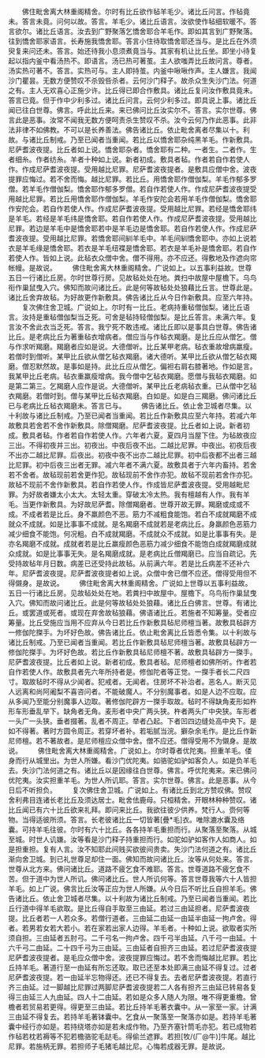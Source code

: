 <!-- { "loadSidebar": true } -->
　　佛住毗舍离大林重阁精舍。尔时有比丘欲作毡羊毛少。诸比丘问言。作毡竟未。答言未竟。问何以故。答言。羊毛少。诸比丘语言。汝欲使作毡细软暖不。答言欲尔。诸比丘语言。汝去到广野聚落乞憍舍耶合羊毛作。即如其言到广野聚落。往到憍舍耶家语言。长寿施我憍舍耶。答言小住待取憍舍耶还当与。是比丘在外须臾复来问还未。答言。始还待我小息须煮竟当与。其家有机让比丘坐。即坐小待复起以指内釜中看汤热不。即语言。汤已热可著茧。主人欲嗤弄比丘故问言。尊者。汤实热可著不。答言。实热可与。主人即持茧。内釜中啾啾作声。主人嫌言。我闻沙门瞿昙。无数方便赞叹不杀毁呰杀者。云何沙门释子。故杀众生失沙门法。何道之有。主人无欢喜心正施少许。比丘得已即合作敷具。诸比丘复问汝作敷具竟未。答言已竟。但于作中少利多过。诸比丘问言。云何少利多过。即具说上事。诸比丘闻已往白世尊。佛言。呼此比丘来。来已佛问比丘汝实尔不。答言。实尔世尊。佛言此是恶事。汝常不闻我无数方便呵责杀生赞叹不杀。汝今云何乃作此恶事。此非法非律不如佛教。不可以是长养善法。佛告诸比丘。依止毗舍离者尽集以十。利故。与诸比丘制戒。乃至已闻者当重闻。若比丘以憍舍耶杂纯黑羊毛。作新敷具。尼萨耆波夜提。比丘者如上说。憍舍耶杂者。憍舍耶有二种。一者生。二者作。生者细糸。作者纺糸。羊者十种如上说。新者初成。敷具者毡。作者若自作若使人作。作成尼萨耆波夜提。受用越比尼罪。尼萨耆波夜提者。是敷具应僧中舍。波夜提罪应悔过。若不舍而悔。越比尼罪。若比丘。用憍舍耶作僧伽梨。羊毛作郁多罗僧。若羊毛作僧伽梨。憍舍耶作郁多罗僧。若自作若使人作。作成尼萨耆波夜提受用越比尼罪。若比丘用憍舍耶作僧伽梨。羊毛作安陀会若用羊毛作僧伽梨。憍舍耶作安陀会。若自作若使人作。作成尼萨耆波夜提。受用越比尼罪。若经是憍舍耶纬是羊毛。若经是羊毛纬是憍舍耶。若自作若使人作。作成尼萨耆波夜提。受用越比尼罪。若边是羊毛中是憍舍耶若中是羊毛边是憍舍耶。若自作若使人作。作成尼萨耆波夜提。受用越比尼罪。若憍舍耶间紃羊毛中。羊毛间紃憍舍耶中。亦如上说若衣是羊毛缘是憍舍耶。若衣是羊毛纽褋是憍舍耶。若衣是羊毛补是憍舍耶。若自作若使人作。皆如上说。此毡衣众僧中舍。僧不得用。亦不应还。得敷地及作遮向帘帐幔。是故说。
　　佛住毗舍离大林重阁精舍。广说如上。以五事利益故。世尊五日一行诸比丘房。尔时世尊行房。见故毡处处在地。粪扫中故屋中屋檐下。乌鸟衔作巢鼠曳入穴。佛知而故问诸比丘。此是何等故毡处处狼藉比丘言。世尊此是。诸比丘舍弃故毡。为好故更作新敷具。佛告诸比丘从今日作新敷具。应至六年持。
　　复次佛住舍卫城。广说如上。尔时有一比丘。老病持重毡僧伽梨。诸比丘语言。汝持是重毡僧伽梨当乏死。可舍是毡持轻僧伽梨。是比丘答言。未满六年。复言汝不舍此衣当乏死。答言。我宁死不敢违戒。诸比丘即以是事具白世尊。佛告诸比丘。是老病比丘为著重毡衣增病者。僧应当与作毡衣羯磨。是比丘应从僧乞。僧与作求听羯磨。羯磨者应如是说。大德僧听。比丘某甲老病。毡衣重故增病羸瘦。若僧时到僧听。某甲比丘欲从僧乞毡衣羯磨。诸大德听。某甲比丘欲从僧乞毡衣羯磨。僧忍默然故。是事如是持。此比丘应从僧乞。偏袒右肩右膝著地。作如是言。我某甲比丘老病。毡衣重羸瘦增病。我今僧中乞毡衣羯磨。愿僧与我毡衣羯磨。如是第二第三。乞羯磨人应作是说。大德僧听。某甲比丘老病毡衣重。已从僧中乞毡衣羯磨。若僧时到。僧与某甲比丘毡衣羯磨。白如是。如是白三羯磨。佛问诸比丘已与老病比丘毡衣羯磨未。答言已与。
　　佛告诸比丘。依止舍卫城者尽集。以十利故与诸比丘制戒。乃至已闻者当重闻。若比丘作新敷具应至六年持。若减六年故敷具若舍若不舍作新敷具。除僧羯磨。尼萨耆波夜提。比丘者如上说。新者初成。敷具者毡。作者若自作若使人作。六年者六夏。夏四月当屋下住。为毡故夜应三出。不得初夜并三出。初夜出。中夜后夜不出。二越比尼罪。中夜出。初夜后夜不出亦二越比尼罪。后夜出。初夜中夜不出亦二越比尼罪。初中后夜都不出者三越比尼罪。初中后夜三出者无罪。减六年者不满六夏。故敷具者于六年内畜持。若舍若不舍者。故毡现前若舍更作犯。故毡现前不舍作亦犯。故毡不现前若舍作亦犯。故毡不现前不舍作新敷具。若自作若使人作。作成皆尼萨耆波夜提。受用越毗尼罪。为好故者嫌太小太大。太轻太重。穿破太冷太热。我有檀越有人作。我有羊毛。当更作新敷具。为好故尼萨耆。除僧羯磨者。世尊开故无罪。羯磨或成或不成。不成者若是比丘。身不羸颜色不恶。筋力不减粗食能饱。若白不成就羯磨不成就众不成就。如是比事事不成就。是名羯磨不成就若是老病比丘。身羸颜色恶筋力减少细食不能饱。何况粗。白不成就羯磨。不成就众不成就。如是比事事有失。是亦名羯磨不成就。成就者若是比丘羸瘦颜色恶筋力减少细食不能饱白成就羯磨成就众成就。如是比事事无失。是名羯磨成就。是老病比丘僧羯磨已。应当自疏记。先受持故毡年月日数。病差已还受持此故毡。从前满六年。若是比丘病差不还补六年。尼萨耆波夜提。尼萨耆波夜提者如上说。众僧中舍已僧不应还。僧得受用但不得儭身。是故说。
　　佛住毗舍离大林重阁精舍。广说如上世尊以五事利益故。五日一行诸比丘房。见故毡处处在地。若粪扫中故屋中。屋檐下。乌鸟衔作巢鼠曳入穴。佛知而故问诸比丘。此是何等故毡处处狼藉。诸比丘白佛言。世尊。有诸比丘。或罢道或死者。或现在弃舍故毡狼藉。佛语诸比丘。若施者不知筹量。受者应筹量。比丘受施应当用不应弃从今日若比丘作新敷具毡尼师檀当著。故敷具毡辟方一修伽陀搩手。为坏好色故。佛告诸比丘。依止毗舍离比丘皆悉令集。以十利故与诸比丘制戒。乃至已闻者当重闻。若比丘作新敷具毡尼师檀当著。故敷具毡辟方一修伽陀搩手。为坏好色故。若比丘作新敷具毡尼师檀不著。故敷具毡辟方一搩手。尼萨耆波夜提。比丘者如上说。新者初成。敷具者毡。尼师檀者如佛所听。作者若自作若使人作。故敷具者先六年所持者是。修伽陀者等正觉。一搩手者长二尺四寸。取故毡时不得从少闻者。犯戒者。无闻者。住房坏不补治者。恶名人。断灭见人远离和尚阿阇梨不喜咨问者。不能破魔人。不分别魔事者。如是人边不应取。应从多闻乃至能分别魔事人边取。著修伽陀辟方一搩手取故。毡时不得缺角麦形如杵形车形垂乱举下。缺角者无角。麦形者中央广两头狭。杵者两头广中央狭。车形者一头广一头狭。垂者掇著。乱者不周正。举者凸起。下者凹四边缝处高中央下。是如不得著。著时方圆令周正。若穿坏者补。若垢腻当浣。擗杂余毛作。是比丘作新尼师檀。若不著故者。是尼师檀应众僧中舍。僧不应还。僧得受用不为儭身。是故说。
　　佛住毗舍离大林重阁精舍。广说如上。尔时尊者优陀夷。担重羊毛。偻身而行从城里出。为世人所嫌。看沙门优陀夷。如骆驼如驴如客负人。如是负羊毛去。失沙门法何道之有。诸比丘以是因缘往白世尊。佛言。呼优陀夷来。来已佛问优陀夷。汝实担重羊毛。为世人所讥耶。答言。实尔世尊。佛言。此是恶事。从今日后不听担负。
　　复次佛住舍卫城。广说如上。有诸比丘到北方赞叹佛。赞叹舍利弗目连诸长老比丘及须达居士。毗舍佉鹿母。只桓精舍。开眼林种种赞叹。诸比丘闻已有六十比丘欲来礼拜。即问来比丘。我欲往彼少供养。梵行人。赍何等物。当得适彼所须。答言。长老彼诸比丘一切皆著[疊*毛]衣。唯除漉水囊及络囊。可持羊毛往彼。尔时有六十比丘。各各持羊毛重担而行。从聚落至聚落。从城至城。时世人讥嫌。汝等看是沙门释子持重担而行。如驼如驴如客作人如商人。如是担重担。复有人言。汝不知耶此间贱买欲彼间贵卖。失沙门法何道之有。诸比丘渐向舍卫城。到已礼世尊足却住一面。佛知而故问诸比丘。汝等从何处来。答言。世尊从北方来。佛问诸比丘。道路不疲乞食不难耶。答言。世尊道路不疲乞食不苦。但于道中为世人所讥。佛问诸比丘。世人所讥何等。答言世尊我等六十人皆担羊毛。如上广说。佛言比丘汝等正应为世人所嫌。从今日后不听比丘自担羊毛。佛告诸比丘。依止舍卫城者尽集。以十利故为诸比丘制戒。乃至已闻者当重闻。若比丘行道中得羊毛欲取。是比丘得自手取至三由延。若过三由延担者。尼萨耆波夜提。比丘者若一人若众多。若僧行道者。三由延二由延一由延半由延一拘卢舍。得者。若男若女若大若小。若在家若出家人边得。羊毛者。十种如上说。欲取者实所须自担。三由延者五肘弓。二千弓名一拘卢舍。四千弓半由延。八千弓一由延。十六千弓二由延。二十四千弓为三由延。三由延者自担齐三由延。若过尼萨耆波夜提尼萨耆波夜提者。是毛应众僧中舍。波夜提罪应悔过。若不舍而悔越比尼罪。若比丘持羊毛。著道行至一由延有所忘还取。取已还至本处即满三由延不得复过。过者尼萨耆波夜提。若一由延半忘物得还。还已不得复去。去者尼萨耆波夜提。若直行齐三由延。过一脚越比尼罪过两脚尼萨耆波夜提若二人各有担齐三由延已转易各复得三由延三人九由延。四人十二由延。若如是众多人随人为限。唯不得更重檐。曾檐者若贸易若更得。得更至三由延。若比丘持羊毛著衣囊中。从一家至一家。计满三由延不得复去。若持羊毛著钵囊中。乞食从一聚落至一聚落亦如是。若持羊毛著囊中经行亦如是。若持绕塔亦如是若未成作物。乃至齐塞针筒毛亦犯。若已成物若作毡若枕若褥等不犯若檐骆驼毛跶毛。得偷兰遮罪。若担[牧/(厂@牛)]牛尾。越比尼罪。若施柄无罪。若担师子毛猪毛越比尼。心悔若成器无罪。是故说。
